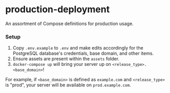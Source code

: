 # production-deployment
An assortment of Compose definitions for production usage.

### Setup
1. Copy `.env.example` to `.env` and make edits accordingly for the PostgreSQL database's credentials, base domain, and other items.
2. Ensure assets are present within the `assets` folder.
3. `docker-compose up` will bring your server up on `<release_type>.<base_domain>`!

For example, if `<base_domain>` is defined as `example.com` and `<release_type>` is "prod", your server will be available on `prod.example.com`.